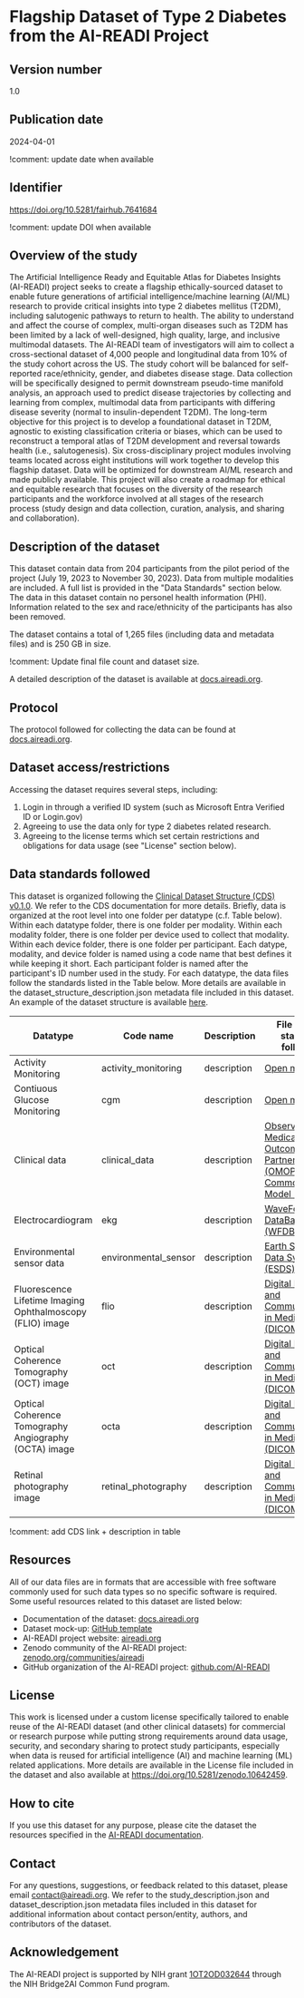 
# Flagship Dataset of Type 2 Diabetes from the AI-READI Project

## Version number
1.0

## Publication date
2024-04-01

!comment: update date when available

## Identifier
https://doi.org/10.5281/fairhub.7641684

!comment: update DOI when available

## Overview of the study
The Artificial Intelligence Ready and Equitable Atlas for Diabetes Insights (AI-READI) project seeks to create a flagship ethically-sourced dataset to enable future generations of artificial intelligence/machine learning (AI/ML) research to provide critical insights into type 2 diabetes mellitus (T2DM), including salutogenic pathways to return to health. The ability to understand and affect the course of complex, multi-organ diseases such as T2DM has been limited by a lack of well-designed, high quality, large, and inclusive multimodal datasets. The AI-READI team of investigators will aim to collect a cross-sectional dataset of 4,000 people and longitudinal data from 10% of the study cohort across the US. The study cohort will be balanced for self-reported race/ethnicity, gender, and diabetes disease stage. Data collection will be specifically designed to permit downstream pseudo-time manifold analysis, an approach used to predict disease trajectories by collecting and learning from complex, multimodal data from participants with differing disease severity (normal to insulin-dependent T2DM). The long-term objective for this project is to develop a foundational dataset in T2DM, agnostic to existing classification criteria or biases, which can be used to reconstruct a temporal atlas of T2DM development and reversal towards health (i.e., salutogenesis). Six cross-disciplinary project modules involving teams located across eight institutions will work together to develop this flagship dataset. Data will be optimized for downstream AI/ML research and made publicly available. This project will also create a roadmap for ethical and equitable research that focuses on the diversity of the research participants and the workforce involved at all stages of the research process (study design and data collection, curation, analysis, and sharing and collaboration).

## Description of the dataset
This dataset contain data from 204 participants from the pilot period of the project (July 19, 2023 to November 30, 2023). Data from multiple modalities are included. A full list is provided in the "Data Standards" section below. The data in this dataset contain no personel health information (PHI). Information related to the sex and race/ethnicity of the participants has also been removed.

The dataset contains a total of 1,265 files (including data and metadata files) and is 250 GB in size.

!comment: Update final file count and dataset size.

A detailed description of the dataset is available at [docs.aireadi.org](https://docs.aireadi.org/).

## Protocol
The protocol followed for collecting the data can be found at [docs.aireadi.org](https://docs.aireadi.org/).

## Dataset access/restrictions
Accessing the dataset requires several steps, including:
1. Login in through a verified ID system (such as Microsoft Entra Verified ID or Login.gov)
2. Agreeing to use the data only for type 2 diabetes related research.
3. Agreeing to the license terms which set certain restrictions and obligations for data usage (see "License" section below). 

## Data standards followed
This dataset is organized following the [Clinical Dataset Structure (CDS) v0.1.0](https://github.com/AI-READI/high-level-dataset-structure). We refer to the CDS documentation for more details. Briefly, data is organized at the root level into one folder per datatype (c.f. Table below). Within each datatype folder, there is one folder per modality. Within each modality folder, there is one folder per device used to collect that modality. Within each device folder, there is one folder per participant. Each datype, modality, and device folder is named using a code name that best defines it while keeping it short. Each participant folder is named after the participant's ID number used in the study. For each datatype, the data files follow the standards listed in the Table below. More details are available in the dataset_structure_description.json metadata file included in this dataset. An example of the dataset structure is available [here](https://github.com/AI-READI/ai-readi-dataset-mock-up).

| Datatype      | Code name | Description | File format standard followed |
| ----------- | ----------- | ----------- | ----------- 
| Activity Monitoring      | activity_monitoring  | description | [Open mHealth](https://www.openmhealth.org/documentation/#/schema-docs/schema-library)
| Contiuous Glucose Monitoring   | cgm      | description | [Open mHealth](https://www.openmhealth.org/documentation/#/schema-docs/schema-library)
| Clinical data     | clinical_data  | description | [Observational Medical Outcomes Partnership (OMOP) Common Data Model (CDM)](https://ohdsi.github.io/TheBookOfOhdsi)
| Electrocardiogram    | ekg  | description | [WaveForm DataBase (WFDB)](https://wfdb.readthedocs.io/en/latest/wfdb.html)
| Environmental sensor data    | environmental_sensor  | description | [Earth Science Data Systems (ESDS) format](https://www.earthdata.nasa.gov/esdis/esco/standards-and-practices/ascii-file-format-guidelines-for-earth-science-data)
| Fluorescence Lifetime Imaging Ophthalmoscopy (FLIO) image   | flio | description | [Digital Imaging and Communications in Medicine (DICOM)](http://medical.nema.org/)
| Optical Coherence Tomography (OCT) image  | oct  | description | [Digital Imaging and Communications in Medicine (DICOM)](http://medical.nema.org/)
| Optical Coherence Tomography Angiography (OCTA) image  | octa  | description | [Digital Imaging and Communications in Medicine (DICOM)](http://medical.nema.org/)
| Retinal photography image    | retinal_photography  | description | [Digital Imaging and Communications in Medicine (DICOM)](http://medical.nema.org/)


!comment: add CDS link + description in table

## Resources
All of our data files are in formats that are accessible with free software commonly used for such data types so no specific software is required. Some useful resources related to this dataset are listed below:
- Documentation of the dataset: [docs.aireadi.org](https://docs.aireadi.org/)
- Dataset mock-up: [GitHub template](https://github.com/AI-READI/ai-readi-dataset-mock-up)
- AI-READI project website: [aireadi.org](https://aireadi.org/)
- Zenodo community of the AI-READI project: [zenodo.org/communities/aireadi](https://zenodo.org/communities/aireadi)
- GitHub organization of the AI-READI project: [github.com/AI-READI](https://github.com/AI-READI)

## License
This work is licensed under a custom license specifically tailored to enable reuse of the AI-READI dataset (and other clinical datasets) for commercial or research purpose while putting strong requirements around data usage, security, and secondary sharing to protect study participants, especially when data is reused for artificial intelligence (AI) and machine learning (ML) related applications. More details are available in the License file included in the dataset and also available at https://doi.org/10.5281/zenodo.10642459. 

## How to cite
 If you use this dataset for any purpose, please cite the dataset the resources specified in the [AI-READI documentation](https://docs.aireadi.org/docs/1/citation).

## Contact
For any questions, suggestions, or feedback related to this dataset, please email contact@aireadi.org. We refer to the study_description.json and dataset_description.json metadata files included in this dataset for additional information about contact person/entity, authors, and contributors of the dataset.

## Acknowledgement
The AI-READI project is supported by NIH grant [1OT2OD032644](https://reporter.nih.gov/search/1ADgncihCk6fdMRJdCnBjg/project-details/10471118) through the NIH Bridge2AI Common Fund program.
